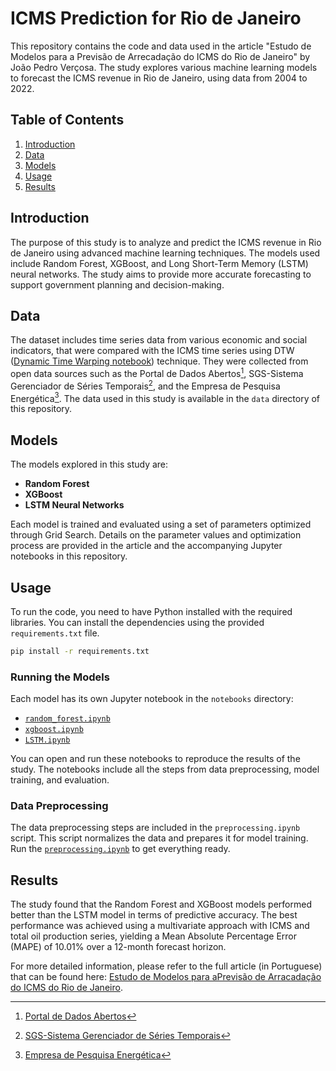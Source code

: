 # ICMS Prediction for Rio de Janeiro

This repository contains the code and data used in the article "Estudo de Modelos para a Previsão de Arrecadação do ICMS do Rio de Janeiro" by João Pedro Verçosa. The study explores various machine learning models to forecast the ICMS revenue in Rio de Janeiro, using data from 2004 to 2022.

## Table of Contents

1. [Introduction](#introduction)
2. [Data](#data)
3. [Models](#models)
4. [Usage](#usage)
5. [Results](#results)

## Introduction

The purpose of this study is to analyze and predict the ICMS revenue in Rio de Janeiro using advanced machine learning techniques. The models used include Random Forest, XGBoost, and Long Short-Term Memory (LSTM) neural networks. The study aims to provide more accurate forecasting to support government planning and decision-making.

## Data

The dataset includes time series data from various economic and social indicators, that were compared with the ICMS time series using DTW ([Dynamic Time Warping notebook](/notebooks/dtw.ipynb)) technique. They were collected from open data sources such as the Portal de Dados Abertos[^1], SGS-Sistema Gerenciador de Séries Temporais[^2], and the Empresa de Pesquisa Energética[^3]. The data used in this study is available in the `data` directory of this repository.

## Models

The models explored in this study are:

- **Random Forest**
- **XGBoost**
- **LSTM Neural Networks**

Each model is trained and evaluated using a set of parameters optimized through Grid Search. Details on the parameter values and optimization process are provided in the article and the accompanying Jupyter notebooks in this repository.

## Usage

To run the code, you need to have Python installed with the required libraries. You can install the dependencies using the provided `requirements.txt` file.

```bash
pip install -r requirements.txt
```

### Running the Models

Each model has its own Jupyter notebook in the `notebooks` directory:

- [`random_forest.ipynb`](notebooks/random_forest.ipynb)
- [`xgboost.ipynb`](notebooks/xgboost.ipynb)
- [`LSTM.ipynb`](notebooks/lstm.ipynb)

You can open and run these notebooks to reproduce the results of the study. The notebooks include all the steps from data preprocessing, model training, and evaluation.

### Data Preprocessing

The data preprocessing steps are included in the `preprocessing.ipynb` script. This script normalizes the data and prepares it for model training. Run the [`preprocessing.ipynb`](notebooks/preprocessing.ipynb) to get everything ready.

## Results

The study found that the Random Forest and XGBoost models performed better than the LSTM model in terms of predictive accuracy. The best performance was achieved using a multivariate approach with ICMS and total oil production series, yielding a Mean Absolute Percentage Error (MAPE) of 10.01% over a 12-month forecast horizon.

For more detailed information, please refer to the full article (in Portuguese) that can be found here: [Estudo de Modelos para aPrevisão de Arracadação do ICMS do Rio de Janeiro](https://www.dropbox.com/scl/fi/v0057zg7am3dao9g06q8q/Estudo_de_Modelos_para_a_Previs-o_de_Arrecada-o_do_ICMS_do_Rio_de_Janeiro-Jo-o-Pedro-Ver-osa.pdf?rlkey=xg5bjvlxf9e14jix8ji9zreaq&dl=0).

[^1]: [Portal de Dados Abertos](https://dados.gov.br/)
[^2]: [SGS-Sistema Gerenciador de Séries Temporais](https://www3.bcb.gov.br/sgspub)
[^3]: [Empresa de Pesquisa Energética](https://www.epe.gov.br/pt/publicacoes-dados-abertos/publicacoes)
[^4]: João Pedro Knauer de Queiroz Verçosa, [GitHub Repository](https://github.com/JPVercosa/icms-prediction)

